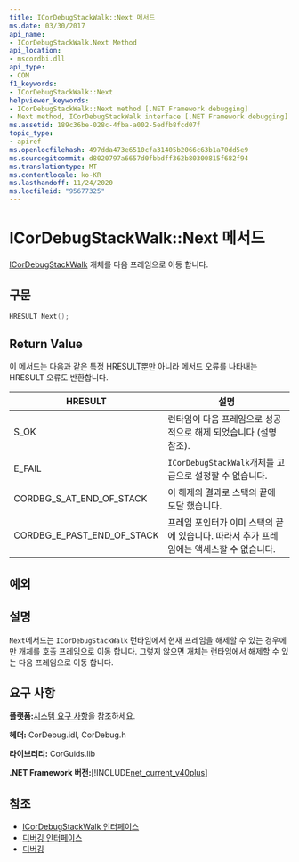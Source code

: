 ```yaml
---
title: ICorDebugStackWalk::Next 메서드
ms.date: 03/30/2017
api_name:
- ICorDebugStackWalk.Next Method
api_location:
- mscordbi.dll
api_type:
- COM
f1_keywords:
- ICorDebugStackWalk::Next
helpviewer_keywords:
- ICorDebugStackWalk::Next method [.NET Framework debugging]
- Next method, ICorDebugStackWalk interface [.NET Framework debugging]
ms.assetid: 189c36be-028c-4fba-a002-5edfb8fcd07f
topic_type:
- apiref
ms.openlocfilehash: 497dda473e6510cfa31405b2066c63b1a70dd5e9
ms.sourcegitcommit: d8020797a6657d0fbbdff362b80300815f682f94
ms.translationtype: MT
ms.contentlocale: ko-KR
ms.lasthandoff: 11/24/2020
ms.locfileid: "95677325"
---
```

# <a name="icordebugstackwalknext-method"></a>ICorDebugStackWalk::Next 메서드

[ICorDebugStackWalk](icordebugstackwalk-interface.md) 개체를 다음 프레임으로 이동 합니다.  
  
## <a name="syntax"></a>구문  
  
```cpp  
HRESULT Next();  
```  
  
## <a name="return-value"></a>Return Value  

 이 메서드는 다음과 같은 특정 HRESULT뿐만 아니라 메서드 오류를 나타내는 HRESULT 오류도 반환합니다.  
  
|HRESULT|설명|  
|-------------|-----------------|  
|S_OK|런타임이 다음 프레임으로 성공적으로 해제 되었습니다 (설명 참조).|  
|E_FAIL|`ICorDebugStackWalk`개체를 고급으로 설정할 수 없습니다.|  
|CORDBG_S_AT_END_OF_STACK|이 해제의 결과로 스택의 끝에 도달 했습니다.|  
|CORDBG_E_PAST_END_OF_STACK|프레임 포인터가 이미 스택의 끝에 있습니다. 따라서 추가 프레임에는 액세스할 수 없습니다.|  
  
## <a name="exceptions"></a>예외  
  
## <a name="remarks"></a>설명  

 `Next`메서드는 `ICorDebugStackWalk` 런타임에서 현재 프레임을 해제할 수 있는 경우에만 개체를 호출 프레임으로 이동 합니다. 그렇지 않으면 개체는 런타임에서 해제할 수 있는 다음 프레임으로 이동 합니다.  
  
## <a name="requirements"></a>요구 사항  

 **플랫폼:**[시스템 요구 사항](../../get-started/system-requirements.md)을 참조하세요.  
  
 **헤더:** CorDebug.idl, CorDebug.h  
  
 **라이브러리:** CorGuids.lib  
  
 **.NET Framework 버전:**[!INCLUDE[net_current_v40plus](../../../../includes/net-current-v40plus-md.md)]  
  
## <a name="see-also"></a>참조

- [ICorDebugStackWalk 인터페이스](icordebugstackwalk-interface.md)
- [디버깅 인터페이스](debugging-interfaces.md)
- [디버깅](index.md)
